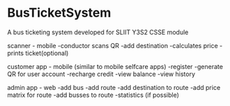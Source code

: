# BusTicketSystem
A bus ticketing system developed for SLIIT Y3S2 CSSE module

scanner - mobile
-conductor scans QR
-add destination
-calculates price
-prints ticket(optional)

customer app - mobile
(similar to mobile selfcare apps)
-register
-generate QR for user account
-recharge credit
-view balance
-view history

admin app - web
-add bus
-add route
-add destination to route
-add price matrix for route
-add busses to route
-statistics (if possible)